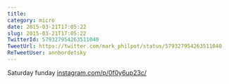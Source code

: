 ```yaml
---
title: 
category: micro
date: 2015-03-21T17:05:22
slug: 2015-03-21T17:05:22
TwitterId: 579327954263511040
TweetUrl: https://twitter.com/mark_philpot/status/579327954263511040
ReTweetUser: annbordetsky
---
```


<i class="fa fa-retweet" aria-hidden="true"></i> Saturday funday [instagram.com/p/0f0y6up23c/](https://instagram.com/p/0f0y6up23c/)